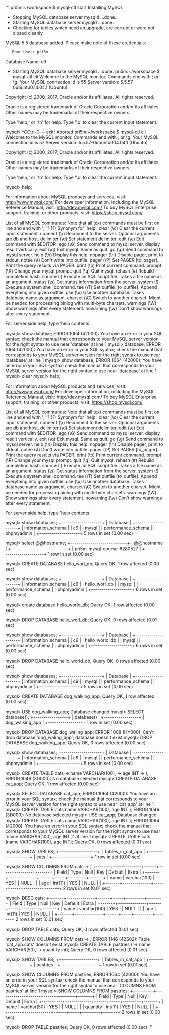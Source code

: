 
'''
pri5m:~/workspace $ mysql-ctl start
Installing MySQL
 * Stopping MySQL database server mysqld
   ...done.
 * Starting MySQL database server mysqld
   ...done.
 * Checking for tables which need an upgrade, are corrupt or were 
not closed cleanly.

MySQL 5.5 database added.  Please make note of these credentials:

       Root User: pri5m
   Database Name: c9

 * Starting MySQL database server mysqld
   ...done.
pri5m:~/workspace $ mysql-ctl cli
Welcome to the MySQL monitor.  Commands end with ; or \g.
Your MySQL connection id is 55
Server version: 5.5.57-0ubuntu0.14.04.1 (Ubuntu)

Copyright (c) 2000, 2017, Oracle and/or its affiliates. All rights reserved.

Oracle is a registered trademark of Oracle Corporation and/or its
affiliates. Other names may be trademarks of their respective
owners.

Type 'help;' or '\h' for help. Type '\c' to clear the current input statement.

mysql> ^CCtrl-C -- exit!
Aborted
pri5m:~/workspace $ mysql-ctl cli
Welcome to the MySQL monitor.  Commands end with ; or \g.
Your MySQL connection id is 57
Server version: 5.5.57-0ubuntu0.14.04.1 (Ubuntu)

Copyright (c) 2000, 2017, Oracle and/or its affiliates. All rights reserved.

Oracle is a registered trademark of Oracle Corporation and/or its
affiliates. Other names may be trademarks of their respective
owners.

Type 'help;' or '\h' for help. Type '\c' to clear the current input statement.

mysql> help;

For information about MySQL products and services, visit:
   http://www.mysql.com/
For developer information, including the MySQL Reference Manual, visit:
   http://dev.mysql.com/
To buy MySQL Enterprise support, training, or other products, visit:
   https://shop.mysql.com/

List of all MySQL commands:
Note that all text commands must be first on line and end with ';'
?         (\?) Synonym for `help'.
clear     (\c) Clear the current input statement.
connect   (\r) Reconnect to the server. Optional arguments are db and host.
delimiter (\d) Set statement delimiter.
edit      (\e) Edit command with $EDITOR.
ego       (\G) Send command to mysql server, display result vertically.
exit      (\q) Exit mysql. Same as quit.
go        (\g) Send command to mysql server.
help      (\h) Display this help.
nopager   (\n) Disable pager, print to stdout.
notee     (\t) Don't write into outfile.
pager     (\P) Set PAGER [to_pager]. Print the query results via PAGER.
print     (\p) Print current command.
prompt    (\R) Change your mysql prompt.
quit      (\q) Quit mysql.
rehash    (\#) Rebuild completion hash.
source    (\.) Execute an SQL script file. Takes a file name as an argument.
status    (\s) Get status information from the server.
system    (\!) Execute a system shell command.
tee       (\T) Set outfile [to_outfile]. Append everything into given outfile.
use       (\u) Use another database. Takes database name as argument.
charset   (\C) Switch to another charset. Might be needed for processing binlog with multi-byte charsets.
warnings  (\W) Show warnings after every statement.
nowarning (\w) Don't show warnings after every statement.

For server side help, type 'help contents'

mysql> show databse;
ERROR 1064 (42000): You have an error in your SQL syntax; check the manual that corresponds to your MySQL server version for the right syntax to use near 'databse' at line 1
mysql> database;
ERROR 1064 (42000): You have an error in your SQL syntax; check the manual that corresponds to your MySQL server version for the right syntax to use near 'database' at line 1
mysql> show database;
ERROR 1064 (42000): You have an error in your SQL syntax; check the manual that corresponds to your MySQL server version for the right syntax to use near 'database' at line 1
mysql> clear
mysql> help;

For information about MySQL products and services, visit:
   http://www.mysql.com/
For developer information, including the MySQL Reference Manual, visit:
   http://dev.mysql.com/
To buy MySQL Enterprise support, training, or other products, visit:
   https://shop.mysql.com/

List of all MySQL commands:
Note that all text commands must be first on line and end with ';'
?         (\?) Synonym for `help'.
clear     (\c) Clear the current input statement.
connect   (\r) Reconnect to the server. Optional arguments are db and host.
delimiter (\d) Set statement delimiter.
edit      (\e) Edit command with $EDITOR.
ego       (\G) Send command to mysql server, display result vertically.
exit      (\q) Exit mysql. Same as quit.
go        (\g) Send command to mysql server.
help      (\h) Display this help.
nopager   (\n) Disable pager, print to stdout.
notee     (\t) Don't write into outfile.
pager     (\P) Set PAGER [to_pager]. Print the query results via PAGER.
print     (\p) Print current command.
prompt    (\R) Change your mysql prompt.
quit      (\q) Quit mysql.
rehash    (\#) Rebuild completion hash.
source    (\.) Execute an SQL script file. Takes a file name as an argument.
status    (\s) Get status information from the server.
system    (\!) Execute a system shell command.
tee       (\T) Set outfile [to_outfile]. Append everything into given outfile.
use       (\u) Use another database. Takes database name as argument.
charset   (\C) Switch to another charset. Might be needed for processing binlog with multi-byte charsets.
warnings  (\W) Show warnings after every statement.
nowarning (\w) Don't show warnings after every statement.

For server side help, type 'help contents'

mysql> show databases;
+--------------------+
| Database           |
+--------------------+
| information_schema |
| c9                 |
| mysql              |
| performance_schema |
| phpmyadmin         |
+--------------------+
5 rows in set (0.00 sec)

mysql> select @@hostname;
+----------------------------+
| @@hostname                 |
+----------------------------+
| pri5m-mysql-course-6280527 |
+----------------------------+
1 row in set (0.00 sec)

mysql> CREATE DATABASE hello_worl_db;
Query OK, 1 row affected (0.00 sec)

mysql> show databases;
+--------------------+
| Database           |
+--------------------+
| information_schema |
| c9                 |
| hello_worl_db      |
| mysql              |
| performance_schema |
| phpmyadmin         |
+--------------------+
6 rows in set (0.00 sec)

mysql> create database hello_world_db;
Query OK, 1 row affected (0.00 sec)

mysql> DROP DATABASE hello_worl_db;
Query OK, 0 rows affected (0.01 sec)

mysql> show databases;
+--------------------+
| Database           |
+--------------------+
| information_schema |
| c9                 |
| hello_world_db     |
| mysql              |
| performance_schema |
| phpmyadmin         |
+--------------------+
6 rows in set (0.00 sec)

mysql> DROP DATABASE hello_world_db;
Query OK, 0 rows affected (0.00 sec)

mysql> show databases;
+--------------------+
| Database           |
+--------------------+
| information_schema |
| c9                 |
| mysql              |
| performance_schema |
| phpmyadmin         |
+--------------------+
5 rows in set (0.00 sec)

mysql> CREATE DATABASE dog_walking_app;
Query OK, 1 row affected (0.00 sec)

mysql> USE dog_walking_app;
Database changed
mysql> SELECT database();
+-----------------+
| database()      |
+-----------------+
| dog_walking_app |
+-----------------+
1 row in set (0.00 sec)

mysql> DROP DATABASE dog_waling_app;
ERROR 1008 (HY000): Can't drop database 'dog_waling_app'; database doesn't exist
mysql> DROP DATABASE dog_walking_app;
Query OK, 0 rows affected (0.00 sec)

mysql> show databases;
+--------------------+
| Database           |
+--------------------+
| information_schema |
| c9                 |
| mysql              |
| performance_schema |
| phpmyadmin         |
+--------------------+
5 rows in set (0.00 sec)

mysql> CREATE TABLE cats
    -> name VARCHAR(100),
    -> age INT
    -> );
ERROR 1046 (3D000): No database selected
mysql> CREATE DATABASE cat_app;
Query OK, 1 row affected (0.00 sec)

mysql> SELECT DATABASE cat_app;
ERROR 1064 (42000): You have an error in your SQL syntax; check the manual that corresponds to your MySQL server version for the right syntax to use near 'cat_app' at line 1
mysql> CREATE TABLE cats name VARCHAR(100), age INT );
ERROR 1046 (3D000): No database selected
mysql> USE cat_app;
Database changed
mysql> CREATE TABLE cats name VARCHAR(100), age INT );
ERROR 1064 (42000): You have an error in your SQL syntax; check the manual that corresponds to your MySQL server version for the right syntax to use near 'name VARCHAR(100), age INT )' at line 1
mysql> CREATE TABLE cats (name VARCHAR(100), age INT);
Query OK, 0 rows affected (0.01 sec)

mysql> SHOW TABLES;
+-------------------+
| Tables_in_cat_app |
+-------------------+
| cats              |
+-------------------+
1 row in set (0.00 sec)

mysql> SHOW COLUMNS FROM cats
    -> ;
+-------+--------------+------+-----+---------+-------+
| Field | Type         | Null | Key | Default | Extra |
+-------+--------------+------+-----+---------+-------+
| name  | varchar(100) | YES  |     | NULL    |       |
| age   | int(11)      | YES  |     | NULL    |       |
+-------+--------------+------+-----+---------+-------+
2 rows in set (0.01 sec)

mysql> DESC cats;
+-------+--------------+------+-----+---------+-------+
| Field | Type         | Null | Key | Default | Extra |
+-------+--------------+------+-----+---------+-------+
| name  | varchar(100) | YES  |     | NULL    |       |
| age   | int(11)      | YES  |     | NULL    |       |
+-------+--------------+------+-----+---------+-------+
2 rows in set (0.01 sec)

mysql> DROP TABLE cats;
Query OK, 0 rows affected (0.01 sec)

mysql> SHOW COLUMNS FROM cats
    -> ;
ERROR 1146 (42S02): Table 'cat_app.cats' doesn't exist
mysql> CREATE TABLE pastries (
    -> name VARCHAR(50),
    -> quantity int);
Query OK, 0 rows affected (0.01 sec)

mysql> SHOW TABLES;
+-------------------+
| Tables_in_cat_app |
+-------------------+
| pastries          |
+-------------------+
1 row in set (0.01 sec)

mysql> SHOW CLOUMNS FROM pastries;
ERROR 1064 (42000): You have an error in your SQL syntax; check the manual that corresponds to your MySQL server version for the right syntax to use near 'CLOUMNS FROM pastries' at line 1
mysql> SHOW COLUMNS FROM pastries;
+----------+-------------+------+-----+---------+-------+
| Field    | Type        | Null | Key | Default | Extra |
+----------+-------------+------+-----+---------+-------+
| name     | varchar(50) | YES  |     | NULL    |       |
| quantity | int(11)     | YES  |     | NULL    |       |
+----------+-------------+------+-----+---------+-------+
2 rows in set (0.00 sec)

mysql> DROP TABLE pastries;
Query OK, 0 rows affected (0.00 sec)
'''

